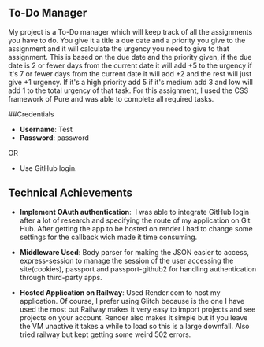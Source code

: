 ## To-Do Manager
My project is a To-Do manager which will keep track of all the assignments you have to do. You give it a title a due date and a priority you give to the assignment and it will calculate the urgency you need to give to that assignment. This is based on the due date and the priority given, if the due date is 2 or fewer days from the current date it will add +5 to the urgency if it's 7 or fewer days from the current date it will add +2 and the rest will just give +1 urgency. If it's a high priority add 5 if it's medium add 3 and low will add 1 to the total urgency of that task. For this assignment, I used the CSS framework of Pure and was able to complete all required tasks. 

##Credentials
- **Username**: Test
- **Password**: password

OR

- Use GitHub login.

## Technical Achievements
- **Implement OAuth authentication**:  I was able to integrate GitHub login after a lot of research and specifying the route of my application on Git Hub. After getting the app to be hosted on render I had to change some settings for the callback wich made it time consuming. 

- **Middleware Used**:  Body parser for making the JSON easier to access, express-session to manage the session of the user accessing the site(cookies), passport and passport-github2 for handling authentication through third-party apps. 

- **Hosted Application on Railway**: Used Render.com to host my application. Of course, I prefer using Glitch because is the one I have used the most but Railway makes it very easy to import projects and see projects on your account. Render also makes it simple but if you leave the VM unactive it takes a while to load so this is a large downfall. Also tried railway but kept getting some weird 502 errors. 
